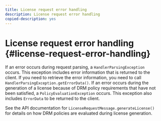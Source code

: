 ```yaml
---
title: License request error handling
description: License request error handling
copied-description: yes
---
```


# License request error handling {#license-request-error-handling}

If an error occurs during request parsing, a `HandlerParsingException` occurs. This exception includes error information that is returned to the client. If you need to retrieve the error information, you need to call `HandlerParsingException.getErrorData()`. If an error occurs during the generation of a license because of DRM policy requirements that have not been satisfied, a `PolicyEvaluationException` occurs. This exception also includes `ErrorData` to be returned to the client.

See the API documentation for `LicenseRequestMessage.generateLicense()` for details on how DRM policies are evaluated during license generation. 
